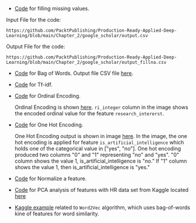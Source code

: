  

- [Code](../google_scholar/fill_missing.py) for filling missing values.

Input File for the code:

    https://github.com/PacktPublishing/Production-Ready-Applied-Deep-Learning/blob/main/Chapter_2/google_scholar/output.csv

Output File for the code:
    
    https://github.com/PacktPublishing/Production-Ready-Applied-Deep-Learning/blob/main/Chapter_2/google_scholar/output_fillna.csv

- [Code](./bag_of_words_and_tf_idf.py) for Bag of Words. Output file CSV file [here](./output_bow.csv). 

- [Code](./bag_of_words_and_tf_idf.py) for Tf-idf.

- [Code](./ordinal_encoding.py) for Ordinal Encoding.

    Ordinal Encoding is shown [here](./images/ordinal_encoding.png).
    `ri_integer` column in the image shows the encoded ordinal value for the feature `research_intererst`.

- [Code](./one_hot_encoding.py) for One Hot Encoding.

    One Hot Encoding output is shown in image [here](./images/one_hot_encoding.png).
    In the image, the one hot encoding is applied for feature `is_artificial_intelligence` which holds one of the categorical value 
    in ["yes", "no"]. One hot encoding produced two columns "0" and "1" representing "no" and "yes". "0" column shows the value 1, is_artificial_intelligence is
    "no." If "1" column shows the value 1, then is_artificial_intelligence is "yes."     

- [Code](./normalize.py) for Normalize a feature.

- [Code](./pca.py) for PCA analysis of features with HR data set from Kaggle located [here](https://www.kaggle.com/jacksonchou/hr-data-for-analytics/version/1)
 
- [Kaggle example](https://www.kaggle.com/pierremegret/gensim-word2vec-tutorial) related to `Word2Vec` algorithm, which uses bag-of-words kine of features for
   word similarity.